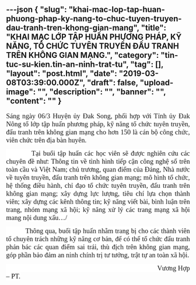 ---json
{
    "slug": "khai-mac-lop-tap-huan-phuong-phap-ky-nang-to-chuc-tuyen-truyen-dau-tranh-tren-khong-gian-mang",
    "title": "KHAI MẠC LỚP TẬP HUẤN PHƯƠNG PHÁP, KỸ NĂNG,  TỔ CHỨC  TUYÊN TRUYỀN ĐẤU TRANH TRÊN KHÔNG GIAN MẠNG.",
    "category": "tin-tuc-su-kien.tin-an-ninh-trat-tu",
    "tag": [],
    "layout": "post.html",
    "date": "2019-03-08T03:39:00.000Z",
    "draft": false,
    "upload-image": "",
    "description": "",
    "banner": "",
    "__content__": ""
}
---
<p style="text-align:justify"><span style="font-size:14.0pt"><span style="background-color:white"><span style="font-family:&quot;Times New Roman&quot;,&quot;serif&quot;">S&aacute;ng ng&agrave;y 06/3 Huyện ủy Đak Song, phối hợp với Tỉnh ủy Đak N&ocirc;ng tổ lớp tập huấn phương ph&aacute;p, kỹ năng tổ chức tuy&ecirc;n truyền, đấu tranh tr&ecirc;n kh&ocirc;ng gian mạng cho hơn 150 l&agrave; c&aacute;n bộ c&ocirc;ng chức, vi&ecirc;n chức tr&ecirc;n địa b&agrave;n huy&ecirc;n.</span></span></span></p>

<p style="text-align:justify"><span style="font-size:14.0pt"><span style="background-color:white"><span style="font-family:&quot;Times New Roman&quot;,&quot;serif&quot;">&nbsp;&nbsp;&nbsp;&nbsp;&nbsp;&nbsp;&nbsp;&nbsp;&nbsp; Tại buổi tập huấn c&aacute;c học vi&ecirc;n sẽ được nghi&ecirc;n cứu c&aacute;c chuy&ecirc;n đề như: Th&ocirc;ng tin về t&igrave;nh h&igrave;nh tiếp cận c&ocirc;ng nghệ số tr&ecirc;n to&agrave;n cầu v&agrave; Việt Nam; chủ trương, quan điểm của Đảng, Nh&agrave; nước về tuy&ecirc;n truyền, đấu tranh tr&ecirc;n kh&ocirc;ng gian mạng; m&ocirc; h&igrave;nh tổ chức, hệ thống điều h&agrave;nh, chỉ đạo tổ chức tuy&ecirc;n truyền, đấu tranh tr&ecirc;n kh&ocirc;ng gian mạng; x&acirc;y dựng lực lượng, ti&ecirc;u ch&iacute; lựa chọn th&agrave;nh vi&ecirc;n; x&acirc;y dựng c&aacute;c k&ecirc;nh th&ocirc;ng tin; kỹ năng viết b&agrave;i, b&igrave;nh luận tr&ecirc;n trang, nh&oacute;m mạng x&atilde; hội; kỹ năng xử l&yacute; c&aacute;c trang mạng x&atilde; hội mang nội dung xấu&hellip;/</span></span></span></p>

<p style="text-align:justify"><span style="font-size:14.0pt"><span style="background-color:white"><span style="font-family:&quot;Times New Roman&quot;,&quot;serif&quot;">&nbsp;&nbsp;&nbsp;&nbsp;&nbsp;&nbsp;&nbsp;&nbsp;&nbsp; Th&ocirc;ng qua, buổi tập huấn nhằm trang bị cho c&aacute;c th&agrave;nh vi&ecirc;n tổ chuy&ecirc;n tr&aacute;ch những kỹ năng cơ bản, để c&oacute; thể tổ chức đấu tranh phản b&aacute;c c&aacute;c quan điểm sai tr&aacute;i, th&ugrave; địch tr&ecirc;n kh&ocirc;ng gian mạng, g&oacute;p phần bảo đảm an ninh ch&iacute;nh trị tư tưởng, trật tự an to&agrave;n x&atilde; hội.</span></span></span></p>

<p style="text-align:justify"><span style="font-size:14.0pt"><span style="background-color:white"><span style="font-family:&quot;Times New Roman&quot;,&quot;serif&quot;">&nbsp;&nbsp;&nbsp;&nbsp;&nbsp;&nbsp;&nbsp;&nbsp;&nbsp;&nbsp;&nbsp;&nbsp;&nbsp;&nbsp;&nbsp;&nbsp;&nbsp;&nbsp;&nbsp;&nbsp;&nbsp;&nbsp;&nbsp;&nbsp;&nbsp;&nbsp;&nbsp;&nbsp;&nbsp;&nbsp;&nbsp;&nbsp;&nbsp;&nbsp;&nbsp;&nbsp;&nbsp;&nbsp;&nbsp;&nbsp;&nbsp;&nbsp;&nbsp;&nbsp;&nbsp;&nbsp;&nbsp;&nbsp;&nbsp;&nbsp;&nbsp;&nbsp;&nbsp;&nbsp;&nbsp;&nbsp;&nbsp;&nbsp;&nbsp;&nbsp;&nbsp;&nbsp;&nbsp;&nbsp;&nbsp;&nbsp;&nbsp;&nbsp;&nbsp;&nbsp;&nbsp;&nbsp;&nbsp;&nbsp;&nbsp;&nbsp;&nbsp;&nbsp;&nbsp;&nbsp;&nbsp;&nbsp;&nbsp;&nbsp;&nbsp; Vương Hợp &ndash; PT.</span></span></span></p>